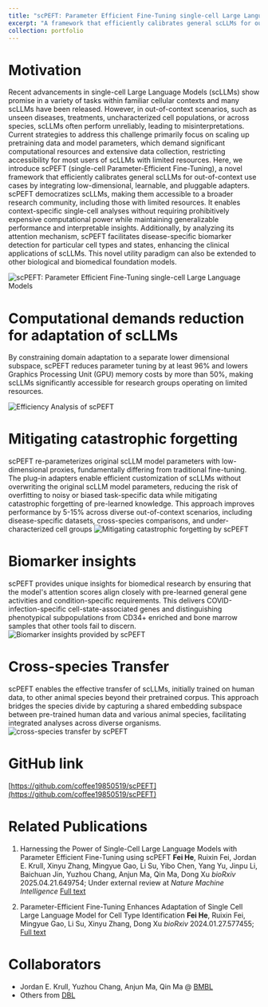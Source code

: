 ```yaml
---
title: "scPEFT: Parameter Efficient Fine-Tuning single-cell Large Language Models"
excerpt: "A framework that efficiently calibrates general scLLMs for out-of-context use cases <br/><img src='/images/scPEFT.jpg'>"
collection: portfolio
---
```


Motivation
======
Recent advancements in single-cell Large Language Models (scLLMs) show promise in a variety of tasks within familiar cellular contexts and many scLLMs have been released. 
However, in out-of-context scenarios, such as unseen diseases, treatments, uncharacterized cell populations, or across species, scLLMs often perform unreliably, leading to misinterpretations.
Current strategies to address this challenge primarily focus on scaling up pretraining data and model parameters, which demand significant computational resources and extensive data collection, restricting accessibility for most users of scLLMs with limited resources. 
Here, we introduce scPEFT (single-cell Parameter-Efficient Fine-Tuning), a novel framework that efficiently calibrates general scLLMs for out-of-context use cases by integrating low-dimensional, learnable, and pluggable adapters. 
scPEFT democratizes scLLMs, making them accessible to a broader research community, including those with limited resources. 
It enables context-specific single-cell analyses without requiring prohibitively expensive computational power while maintaining generalizable performance and interpretable insights. 
Additionally, by analyzing its attention mechanism, scPEFT facilitates disease-specific biomarker detection for particular cell types and states, enhancing the clinical applications of scLLMs. 
This novel utility paradigm can also be extended to other biological and biomedical foundation models. 

![scPEFT: Parameter Efficient Fine-Tuning single-cell Large Language Models](/images/scPEFT.jpg)


Computational demands reduction for adaptation of scLLMs
======
By constraining domain adaptation to a separate lower dimensional subspace, scPEFT reduces parameter tuning by at least 96% and lowers Graphics Processing Unit (GPU) memory costs by more than 50%, making scLLMs significantly accessible for research groups operating on limited resources.

![Efficiency Analysis of scPEFT](/images/scPEFT_efficiency.jpg)

Mitigating catastrophic forgetting
======
scPEFT re-parameterizes original scLLM model parameters with low-dimensional proxies, fundamentally differing from traditional fine-tuning. The plug-in adapters enable efficient customization of scLLMs without overwriting the original scLLM model parameters, reducing the risk of overfitting to noisy or biased task-specific data while mitigating catastrophic forgetting of pre-learned knowledge. This approach improves performance by 5-15% across diverse out-of-context scenarios, including disease-specific datasets, cross-species comparisons, and under-characterized cell groups
![Mitigating catastrophic forgetting by scPEFT](/images/scPEFT_catastrophic.jpg)

Biomarker insights
======
scPEFT provides unique insights for biomedical research by ensuring that the model's attention scores align closely with pre-learned general gene activities and condition-specific requirements. This delivers COVID-infection-specific cell-state-associated genes and distinguishing phenotypical subpopulations from CD34+ enriched and bone marrow samples that other tools fail to discern. 
![Biomarker insights provided by scPEFT](/images/scPEFT_biomarker.jpg)

Cross-species Transfer
======
scPEFT enables the effective transfer of scLLMs, initially trained on human data, to other animal species beyond their pretrained corpus. This approach bridges the species divide by capturing a shared embedding subspace between pre-trained human data and various animal species, facilitating integrated analyses across diverse organisms. 
![cross-species transfer by scPEFT](/images/scPEFT_cross_species.jpg)

GitHub link
======
[https://github.com/coffee19850519/scPEFT](https://github.com/coffee19850519/scPEFT)

Related Publications
======
1. Harnessing the Power of Single-Cell Large Language Models with Parameter Efficient Fine-Tuning using scPEFT
**Fei He**, Ruixin Fei, Jordan E. Krull, Xinyu Zhang, Mingyue Gao, Li Su, Yibo Chen, Yang Yu, Jinpu Li, Baichuan Jin, Yuzhou Chang, Anjun Ma, Qin Ma, Dong Xu
*bioRxiv* 2025.04.21.649754; Under external review at *Nature Machine Intelligence* [Full text](https://www.biorxiv.org/content/10.1101/2025.04.21.649754v1.full.pdf)

2. Parameter-Efficient Fine-Tuning Enhances Adaptation of Single Cell Large Language Model for Cell Type Identification
**Fei He**, Ruixin Fei, Mingyue Gao, Li Su, Xinyu Zhang, Dong Xu
*bioRxiv* 2024.01.27.577455; [Full text](https://www.biorxiv.org/content/10.1101/2024.01.27.577455v1.full.pdf)

Collaborators
======
* Jordan E. Krull, Yuzhou Chang, Anjun Ma, Qin Ma @ [BMBL](https://u.osu.edu/bmbl/lab-members/current-people/)
* Others from [DBL](https://digbio.missouri.edu/our-team/)